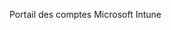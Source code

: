 <Token xmlns:xlink="http://www.w3.org/1999/xlink">Portail des comptes Microsoft Intune</Token>

<!--HONumber=Jul16_HO3-->



